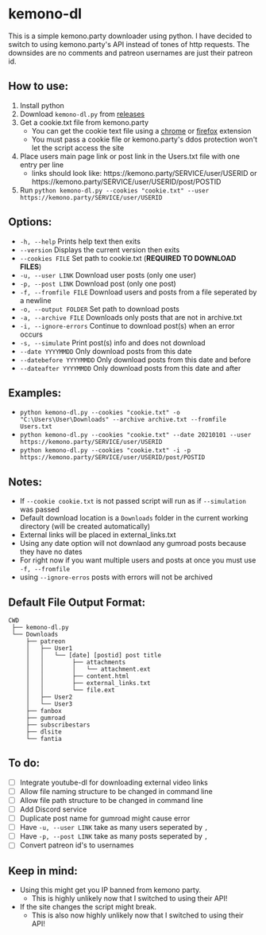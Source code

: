 # kemono-dl
This is a simple kemono.party downloader using python.
I have decided to switch to using kemono.party's API instead of tones of http requests.
The downsides are no comments and patreon usernames are just their patreon id.

## How to use:
1. Install python
3. Download ```kemono-dl.py``` from [releases](https://github.com/AplhaSlayer1964/Kemono.party-Downloader/releases)
4. Get a cookie.txt file from kemono.party 
   - You can get the cookie text file using a [chrome](https://chrome.google.com/webstore/detail/get-cookiestxt/bgaddhkoddajcdgocldbbfleckgcbcid?hl=en) or [firefox](https://addons.mozilla.org/en-US/firefox/addon/cookies-txt/) extension
   - You must pass a cookie file or kemono.party's ddos protection won't let the script access the site 
5. Place users main page link or post link in the Users.txt file with one entry per line
   - links should look like: https://<span></span>kemono.party/SERVICE/user/USERID or https://<span></span>kemono.party/SERVICE/user/USERID/post/POSTID
6. Run ```python kemono-dl.py --cookies "cookie.txt" --user https://kemono.party/SERVICE/user/USERID```


## Options:
- ```-h, --help``` Prints help text then exits
- ```--version``` Displays the current version then exits
-  ```--cookies FILE``` Set path to cookie.txt (**REQUIRED TO DOWNLOAD FILES**)
- ```-u, --user LINK``` Download user posts (only one user)
- ```-p, --post LINK``` Download post (only one post)
- ```-f, --fromfile FILE``` Download users and posts from a file seperated by a newline
- ```-o, --output FOLDER``` Set path to download posts
- ```-a, --archive FILE``` Downloads only posts that are not in archive.txt 
- ```-i, --ignore-errors``` Continue to download post(s) when an error occurs
- ```-s, --simulate``` Print post(s) info and does not download
- ```--date YYYYMMDD``` Only download posts from this date
- ```--datebefore YYYYMMDD``` Only download posts from this date and before
- ```--dateafter YYYYMMDD``` Only download posts from this date and after

## Examples:
- ```python kemono-dl.py --cookies "cookie.txt" -o "C:\Users\User\Downloads" --archive archive.txt --fromfile Users.txt```
- ```python kemono-dl.py --cookies "cookie.txt" --date 20210101 --user https://kemono.party/SERVICE/user/USERID```
- ```python kemono-dl.py --cookies "cookie.txt" -i -p https://kemono.party/SERVICE/user/USERID/post/POSTID```

## Notes:
- If ```--cookie cookie.txt``` is not passed script will run as if ```--simulation``` was passed
- Default download location is a ```Downloads``` folder in the current working directory (will be created automatically)
- External links will be placed in external_links.txt
- Using any date option will not downlaod any gumroad posts because they have no dates
- For right now if you want multiple users and posts at once you must use ```-f, --fromfile```
- using ```--ignore-erros``` posts with errors will not be archived

## Default File Output Format:
```
CWD
 ├── kemono-dl.py
 └── Downloads
     ├── patreon
     │   ├── User1
     │   │   └── [date] [postid] post title
     │   │        ├── attachments
     │   │        │   └── attachment.ext
     │   │        ├── content.html
     │   │        ├── external_links.txt
     │   │        └── file.ext
     │   ├── User2
     │   └── User3
     ├── fanbox
     ├── gumroad
     ├── subscribestars
     ├── dlsite
     └── fantia
```

## To do:
- [ ] Integrate youtube-dl for downloading external video links
- [ ] Allow file naming structure to be changed in command line
- [ ] Allow file path structure to be changed in command line
- [ ] Add Discord service
- [ ] Duplicate post name for gumroad might cause error
- [ ] Have ```-u, --user LINK``` take as many users seperated by ```,```
- [ ] Have ```-p, --post LINK``` take as many posts seperated by ```,```
- [ ] Convert patreon id's to usernames

## Keep in mind:
- Using this might get you IP banned from kemono party.
  - This is highly unlikely now that I switched to using their API!
- If the site changes the script might break.
   - This is also now highly unlikely now that I switched to using their API!
